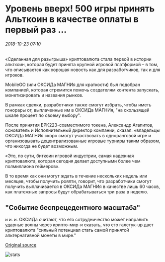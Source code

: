 # Уровень вверх! 500 игры принять Альткоин в качестве оплаты в первый раз ...

###### 2018-10-23 07:10

«Сделанная для разыгрыша» криптовалюта стала первой в истории альткоин, которая будет принята крупной игровой платформой – в том, что описывается как хорошая новость как для разработчиков, так и для игроков.

MobileGO (или ОКСИДа МАГНИя для краткости) был подобран компанией, которая стремится помочь создателям контента запускать, монетизировать и названия рынков.

В рамках сделки, разработчики также смогут избрать, чтобы иметь гонорары от, выплаченные им в ОКСИДа МАГНИя, "на скользящей шкале процент по своему выбору".

После принятия ЕРК223-совместимого токена, Александр Агапитов, основатель и Исполнительный директор компании, сказал: «владельцы ОКСИДа МАГНИя скоро смогут участвовать в одноранговой игре и организовывать децентрализованные игровые турниры таким образом, что никогда не будет возможным.

«Это, по сути, биткоин игровой индустрии, самая надежная криптовалюта, которая сегодня делает доступными более чем полмиллиона геймеров».

В то время как они могут ждать в течение нескольких недель или месяцев, чтобы получить роялти, говорит, что разработчики смогут получить выплачивается в ОКСИДа МАГНИя в качестве лишь 60 часов, как платежные запросы будут обрабатываться три раза в неделю.

## "Событие беспрецедентного масштаба"

и и. и. ОКСИДа считают, что его сотрудничество может направить ударные волны через крипто-мир-и сказать, что его галстук-up дает криптовалюта "сильный потенциал стать самой принятой альтернативной монеты в мире."

[Original source](https://cointelegraph.com/news/level-up-500-games-to-accept-altcoin-as-payment-for-the-first-time)

![stats](https://c.statcounter.com/11760860/0/a89fa40b/1/ "stats")